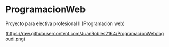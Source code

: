 # ProgramacionWeb
Proyecto para electiva profesional II (Programación web)

(https://raw.githubusercontent.com/JuanRobles2164/ProgramacionWeb/logoudi.png)
